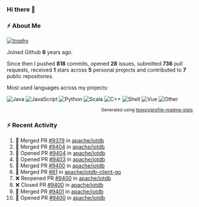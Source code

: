 ### Hi there 👋

### :zap: About Me

[![trophy](https://github-profile-trophy.vercel.app/?username=HTHou&theme=onedark)](https://github.com/ryo-ma/github-profile-trophy)
   
Joined Github **6** years ago.

Since then I pushed **818** commits, opened **28** issues, submitted **736** pull requests, received **1** stars across **5** personal projects and contributed to **7** public repositories.

Most used languages across my projects:

![Java](https://img.shields.io/static/v1?style=flat-square&label=%E2%A0%80&color=555&labelColor=%23b07219&message=Java%EF%B8%B194.4%25)
![JavaScript](https://img.shields.io/static/v1?style=flat-square&label=%E2%A0%80&color=555&labelColor=%23f1e05a&message=JavaScript%EF%B8%B11.4%25)
![Python](https://img.shields.io/static/v1?style=flat-square&label=%E2%A0%80&color=555&labelColor=%233572A5&message=Python%EF%B8%B10.7%25)
![Scala](https://img.shields.io/static/v1?style=flat-square&label=%E2%A0%80&color=555&labelColor=%23c22d40&message=Scala%EF%B8%B10.6%25)
![C++](https://img.shields.io/static/v1?style=flat-square&label=%E2%A0%80&color=555&labelColor=%23f34b7d&message=C%2B%2B%EF%B8%B10.6%25)
![Shell](https://img.shields.io/static/v1?style=flat-square&label=%E2%A0%80&color=555&labelColor=%2389e051&message=Shell%EF%B8%B10.4%25)
![Vue](https://img.shields.io/static/v1?style=flat-square&label=%E2%A0%80&color=555&labelColor=%2341b883&message=Vue%EF%B8%B10.3%25)
![Other](https://img.shields.io/static/v1?style=flat-square&label=%E2%A0%80&color=555&labelColor=%23ededed&message=Other%EF%B8%B11.2%25)

<p align="right"><sub>Generated using <a href="https://github.com/marketplace/actions/profile-readme-stats">teoxoy/profile-readme-stats</a></sub></p>


<!--![](https://github.com/HTHou/HTHou/blob/output/github-contribution-grid-snake.svg)-->

<!--![Haonan Hou's github stats](https://github-readme-stats.vercel.app/api?username=HTHou&count_private=true&show_icons=true&theme=onedark)-->

<!--![Haonan Hou's wakatime stats](https://github-readme-stats.vercel.app/api/wakatime?username=HTHou&layout=compact&theme=onedark)-->

<!--![Top Langs](https://github-readme-stats.vercel.app/api/top-langs/?username=HTHou&theme=onedark&layout=compact)-->

### :zap: Recent Activity
<!--START_SECTION:activity-->
1. 🎉 Merged PR [#9379](https://github.com/apache/iotdb/pull/9379) in [apache/iotdb](https://github.com/apache/iotdb)
2. 🎉 Merged PR [#9404](https://github.com/apache/iotdb/pull/9404) in [apache/iotdb](https://github.com/apache/iotdb)
3. 💪 Opened PR [#9404](https://github.com/apache/iotdb/pull/9404) in [apache/iotdb](https://github.com/apache/iotdb)
4. 💪 Opened PR [#9403](https://github.com/apache/iotdb/pull/9403) in [apache/iotdb](https://github.com/apache/iotdb)
5. 🎉 Merged PR [#9400](https://github.com/apache/iotdb/pull/9400) in [apache/iotdb](https://github.com/apache/iotdb)
6. 🎉 Merged PR [#81](https://github.com/apache/iotdb-client-go/pull/81) in [apache/iotdb-client-go](https://github.com/apache/iotdb-client-go)
7. ❌ Reopened PR [#9400](https://github.com/apache/iotdb/pull/9400) in [apache/iotdb](https://github.com/apache/iotdb)
8. ❌ Closed PR [#9400](https://github.com/apache/iotdb/pull/9400) in [apache/iotdb](https://github.com/apache/iotdb)
9. 🎉 Merged PR [#9401](https://github.com/apache/iotdb/pull/9401) in [apache/iotdb](https://github.com/apache/iotdb)
10. 💪 Opened PR [#9400](https://github.com/apache/iotdb/pull/9400) in [apache/iotdb](https://github.com/apache/iotdb)
<!--END_SECTION:activity-->

<!--
**HTHou/HTHou** is a ✨ _special_ ✨ repository because its `README.md` (this file) appears on your GitHub profile.

Here are some ideas to get you started:

- 🔭 I’m currently working on ...
- 🌱 I’m currently learning ...
- 👯 I’m looking to collaborate on ...
- 🤔 I’m looking for help with ...
- 💬 Ask me about ...
- 📫 How to reach me: ...
- 😄 Pronouns: ...
- ⚡ Fun fact: ...
-->
